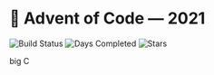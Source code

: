 # 🎄 Advent of Code — 2021
![Build Status](https://github.com/glorantq/advent-of-code-2021/actions/workflows/cmake.yml/badge.svg) ![Days Completed](https://img.shields.io/badge/days%20completed-13-red) ![Stars](https://img.shields.io/badge/stars%20⭐-26-yellow)

big C
